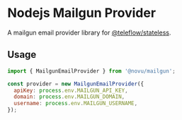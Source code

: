 # Nodejs Mailgun Provider

A mailgun email provider library for [@teleflow/stateless](https://github.com/novuhq/novu).

## Usage

```javascript
import { MailgunEmailProvider } from '@novu/mailgun';

const provider = new MailgunEmailProvider({
  apiKey: process.env.MAILGUN_API_KEY,
  domain: process.env.MAILGUN_DOMAIN,
  username: process.env.MAILGUN_USERNAME,
});
```
